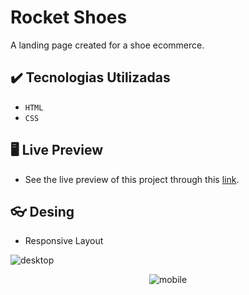 
# Rocket Shoes
A landing page created for a shoe ecommerce.

## ✔️ Tecnologias Utilizadas
- ``HTML``
- ``CSS``


## :desktop_computer: Live Preview

- See the live preview of this project through this [link](https://leandro4silva.github.io/rocketshoes/).



## :eyeglasses: Desing
- Responsive Layout

![desktop](https://user-images.githubusercontent.com/91700989/179601287-3a4eb4c4-abff-4b78-93fb-b026c6cdefe1.png)

<p align="center">
  <img src="https://user-images.githubusercontent.com/91700989/179601635-cb46478b-7bbe-4961-a88e-3028f212b78c.png" alt="mobile" title="mobile">
</p>






